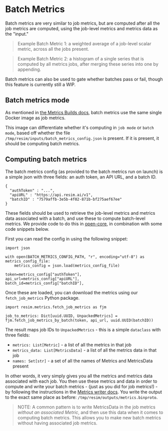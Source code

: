 # Batch Metrics

Batch metrics are very similar to job metrics, but are computed after all the job metrics are computed, using the job-level metrics and metrics data as the "input."

> Example Batch Metric 1: a weighted average of a job-level scalar metric, across all the jobs present.

> Example Batch Metric 2: a histogram of a single series that is computed by all metrics jobs, after merging these series into one by appending.

Batch metrics can also be used to gate whether batches pass or fail, though this feature is currently still a WIP.

## Batch metrics mode

As mentioned in [the Metrics Builds docs](./metrics_builds.md), batch metrics use the same single Docker image as job metrics. 

This image can differentiate whether it's computing in `job mode` or `batch mode`, based off whether the file `/tmp/resim/inputs/batch_metrics_config.json` is present. If it is present, it should be computing batch metrics.

## Computing batch metrics

The batch metrics config (as provided to the batch metrics run on launch) is a simple json with three fields: an auth token, an API URL, and a batch ID.

```
{
  "authToken" : "...",
  "apiURL" : "https://api.resim.ai/v1",
  "batchID" : "7579affb-3e5b-4f02-871b-bf275aef67ee"
}
```

These fields should be used to retrieve the job-level metrics and metrics data associated with a batch, and use these to compute batch-level metrics. We provide code to do this in [open-core](https://github.com/resim-ai/open-core), in combination with some code snippets below.

First you can read the config in using the following snippet:

```
import json 

with open(BATCH_METRICS_CONFIG_PATH, "r", encoding="utf-8") as metrics_config_file:
    metrics_config = json.load(metrics_config_file)

token=metrics_config["authToken"],
api_url=metrics_config["apiURL"],
batch_id=metrics_config["batchID"],
```

Once these are loaded, you can download the metrics using our `fetch_job_metrics` Python package.

```
import resim.metrics.fetch_job_metrics as fjm

job_to_metrics: Dict[uuid.UUID, UnpackedMetrics] = fjm.fetch_job_metrics_by_batch(token, api_url, uuid.UUID(batchID))
```

The result maps job IDs to `UnpackedMetrics` - this is a simple `dataclass` with three fields:

- `metrics: List[Metric]` - a list of all the metrics in that job
- `metrics_data: List[MetricsData]` - a list of all the metrics data in that job
- `names: Set[str]` - a set of all the names of Metrics and MetricsData present

In other words, it very simply gives you all the metrics and metrics data associated with each job. You then use these metrics and data in order to compute and write your batch metrics - (just as you did for job metrics!) - by following the instructions in the [Metrics writer docs](./metrics_writer.md). You write the output to the exact same place as before: `/tmp/resim/outputs/metrics.binproto`.

> NOTE: A common pattern is to write MetricsData in the job metrics *without an associated Metric*, and then use this data when it comes to computing batch metrics. This allows you to make new batch metrics without having associated job metrics.
